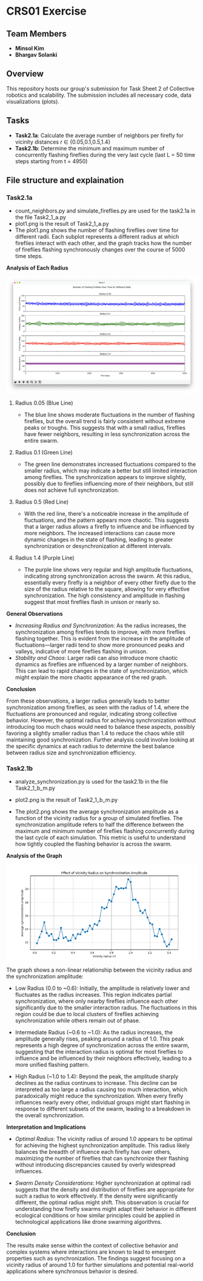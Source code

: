 # CRS01 Exercise

## Team Members
- **Minsol Kim**
- **Bhargav Solanki**

## Overview
This repository hosts our group's submission for Task Sheet 2 of Collective robotics and scalability. The submission includes all necessary code, data visualizations (plots).

## Tasks
- **Task2.1a**: Calculate the average number of neighbors per firefly for vicinity distances r ∈ {0.05,0.1,0.5,1.4}
- **Task2.1b**: Determine the minimum and maximum number of concurrently flashing fireflies during the very last cycle (last L = 50 time steps starting from t = 4950)

## File structure and explaination
### Task2.1a
- count_neighbors.py and simulate_fireflies.py are used for the task2.1a in the file Task2_1_a.py
- plot1.png is the result of Task2_1_a.py
- The plot1.png shows the number of flashing fireflies over time for different radii. Each subplot represents a different radius at which fireflies interact with each other, and the graph tracks how the number of fireflies flashing synchronously changes over the course of 5000 time steps. 

**Analysis of Each Radius**

![plot1.png](https://github.com/minsol21/CRS02/blob/main/plot1.png)


1. Radius 0.05 (Blue Line)
   - The blue line shows moderate fluctuations in the number of flashing fireflies, but the overall trend is fairly consistent without extreme peaks or troughs. This suggests that with a small radius, fireflies have fewer neighbors, resulting in less synchronization across the entire swarm.

2. Radius 0.1 (Green Line)
   - The green line demonstrates increased fluctuations compared to the smaller radius, which may indicate a better but still limited interaction among fireflies. The synchronization appears to improve slightly, possibly due to fireflies influencing more of their neighbors, but still does not achieve full synchronization.

3. Radius 0.5 (Red Line)
   - With the red line, there's a noticeable increase in the amplitude of fluctuations, and the pattern appears more chaotic. This suggests that a larger radius allows a firefly to influence and be influenced by more neighbors. The increased interactions can cause more dynamic changes in the state of flashing, leading to greater synchronization or desynchronization at different intervals.

4. Radius 1.4 (Purple Line)
   - The purple line shows very regular and high amplitude fluctuations, indicating strong synchronization across the swarm. At this radius, essentially every firefly is a neighbor of every other firefly due to the size of the radius relative to the square, allowing for very effective synchronization. The high consistency and amplitude in flashing suggest that most fireflies flash in unison or nearly so.

**General Observations**

- *Increasing Radius and Synchronization*: As the radius increases, the synchronization among fireflies tends to improve, with more fireflies flashing together. This is evident from the increase in the amplitude of fluctuations—larger radii tend to show more pronounced peaks and valleys, indicative of more fireflies flashing in unison.
- *Stability and Chaos*: Larger radii can also introduce more chaotic dynamics as fireflies are influenced by a larger number of neighbors. This can lead to rapid changes in the state of synchronization, which might explain the more chaotic appearance of the red graph.

**Conclusion**

From these observations, a larger radius generally leads to better synchronization among fireflies, as seen with the radius of 1.4, where the fluctuations are pronounced and regular, indicating strong collective behavior. However, the optimal radius for achieving synchronization without introducing too much chaos would need to balance these aspects, possibly favoring a slightly smaller radius than 1.4 to reduce the chaos while still maintaining good synchronization. Further analysis could involve looking at the specific dynamics at each radius to determine the best balance between radius size and synchronization efficiency.


### Task2.1b
- analyze_synchronization.py is used for the task2.1b in the file Task2_1_b_m.py
- plot2.png is the result of Task2_1_b_m.py

- The plot2.png shows the average synchronization amplitude as a function of the vicinity radius for a group of simulated fireflies. The synchronization amplitude refers to half the difference between the maximum and minimum number of fireflies flashing concurrently during the last cycle of each simulation. This metric is useful to understand how tightly coupled the flashing behavior is across the swarm.

**Analysis of the Graph**

![plot1.png](https://github.com/minsol21/CRS02/blob/main/plot2.png)

The graph shows a non-linear relationship between the vicinity radius and the synchronization amplitude:

- Low Radius (0.0 to ~0.6): Initially, the amplitude is relatively lower and fluctuates as the radius increases. This region indicates partial synchronization, where only nearby fireflies influence each other significantly due to the smaller interaction radius. The fluctuations in this region could be due to local clusters of fireflies achieving synchronization while others remain out of phase.

- Intermediate Radius (~0.6 to ~1.0): As the radius increases, the amplitude generally rises, peaking around a radius of 1.0. This peak represents a high degree of synchronization across the entire swarm, suggesting that the interaction radius is optimal for most fireflies to influence and be influenced by their neighbors effectively, leading to a more unified flashing pattern.

- High Radius (~1.0 to 1.4): Beyond the peak, the amplitude sharply declines as the radius continues to increase. This decline can be interpreted as too large a radius causing too much interaction, which paradoxically might reduce the synchronization. When every firefly influences nearly every other, individual groups might start flashing in response to different subsets of the swarm, leading to a breakdown in the overall synchronization.

**Interpretation and Implications**

- *Optimal Radius*: The vicinity radius of around 1.0 appears to be optimal for achieving the highest synchronization amplitude. This radius likely balances the breadth of influence each firefly has over others, maximizing the number of fireflies that can synchronize their flashing without introducing discrepancies caused by overly widespread influences.

- *Swarm Density Considerations*: Higher synchronization at optimal radi suggests that the density and distribution of fireflies are appropriate for such a radius to work effectively. If the density were significantly different, the optimal radius might shift. This observation is crucial for understanding how firefly swarms might adapt their behavior in different ecological conditions or how similar principles could be applied in technological applications like drone swarming algorithms.

**Conclusion**

The results make sense within the context of collective behavior and complex systems where interactions are known to lead to emergent properties such as synchronization. The findings suggest focusing on a vicinity radius of around 1.0 for further simulations and potential real-world applications where synchronous behavior is desired.

